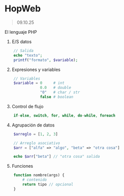 # HopWeb

> 09.10.25

El lenguaje PHP

1. E/S datos

```php
    // Salida
    echo "texto";
    printf("formato", $variable);
```

2. Expresiones y variables

```php
    // Variables
    $variable = 0     # int
                0.0   # double
                "0"   # char / str
                false # boolean
```
3. Control de flujo

```php
    if-else, switch, for, while, do-while, foreach
```

4. Agrupación de datos

```php
    $arreglo = [1, 2, 3]

    // Arreglo asociativo
    $arr = ["alfa" => "algo", "beta" => "otra cosa"]

    echo $arr["beta"] // "otra cosa" salida
```

5. Funciones

```php
    function nombre(args) {
        # contenido
        return tipo // opcional
    }
```
